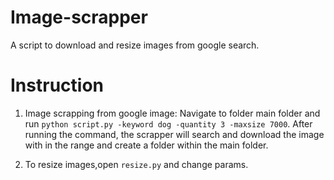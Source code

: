 # Image-scrapper

A script to download and resize images from google search. 

# Instruction

1. Image scrapping from google image: Navigate to folder main folder and run ```python script.py -keyword dog -quantity 3 -maxsize 7000```. After running the command, the scrapper will
search and download the image with in the range and create a folder within the main folder.<br />

2. To resize images,open ```resize.py``` and change params.

